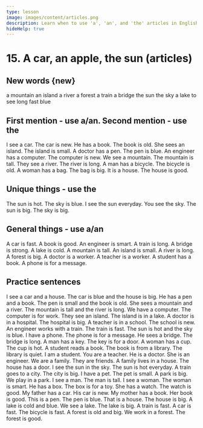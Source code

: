 ```yaml
---
type: lesson
image: images/content/articles.png
description: Learn when to use 'a', 'an', and 'the' articles in English
hideHelp: true
---
```


# 15. A car, an apple, the sun (articles)

## New words {new}

a mountain
an island
a river
a forest
a train
a bridge
the sun
the sky
a lake
to see
long
fast
blue

## First mention - use a/an. Second mention - use the

I see a car.
The car is new.
He has a book.
The book is old.
She sees an island.
The island is small.
A doctor has a pen.
The pen is blue.
An engineer has a computer.
The computer is new.
We see a mountain.
The mountain is tall.
They see a river.
The river is long.
A man has a bicycle.
The bicycle is old.
A woman has a bag.
The bag is big.
It is a house.
The house is good.

## Unique things - use the

The sun is hot.
The sky is blue.
I see the sun everyday.
You see the sky.
The sun is big.
The sky is big.

## General things - use a/an

A car is fast.
A book is good.
An engineer is smart.
A train is long.
A bridge is strong.
A lake is cold.
A mountain is tall.
An island is small.
A river is long.
A forest is big.
A doctor is a worker.
A teacher is a worker.
A student has a book.
A phone is for a message.

## Practice sentences

I see a car and a house.
The car is blue and the house is big.
He has a pen and a book.
The pen is small and the book is old.
She sees a mountain and a river.
The mountain is tall and the river is long.
We have a computer.
The computer is for work.
They see an island.
The island is in a lake.
A doctor is in a hospital.
The hospital is big.
A teacher is in a school.
The school is new.
An engineer works with a train.
The train is fast.
The sun is hot and the sky is blue.
I have a phone.
The phone is for a message.
He sees a bridge.
The bridge is long.
A man has a key.
The key is for a door.
A woman has a cup.
The cup is hot.
A student reads a book.
The book is from a library.
The library is quiet.
I am a student.
You are a teacher.
He is a doctor.
She is an engineer.
We are a family.
They are friends.
A family lives in a house.
The house has a door.
I see the sun in the sky.
The sun is hot everyday.
A train goes to a city.
The city is big.
I have a pet.
The pet is small.
A park is big.
We play in a park.
I see a man.
The man is tall.
I see a woman.
The woman is smart.
He has a box.
The box is for a toy.
She has a watch.
The watch is good.
My father has a car.
His car is new.
My mother has a book.
Her book is good.
This is a pen.
The pen is blue.
That is a house.
The house is big.
A lake is cold and blue.
We see a lake.
The lake is big.
A train is fast.
A car is fast.
The bicycle is fast.
A forest is old and big.
We work in a forest.
The forest is good.
